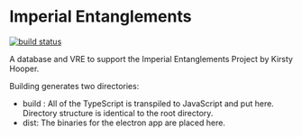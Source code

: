 # Imperial Entanglements

[![build status](https://actechlab.warwick.ac.uk/digital-humanities/imperial-entanglements/badges/master/build.svg)](https://actechlab.warwick.ac.uk/digital-humanities/imperial-entanglements/commits/master)

A database and VRE to support the Imperial Entanglements Project by Kirsty Hooper.

Building generates two directories:

- build : All of the TypeScript is transpiled to JavaScript and put here. Directory structure is identical to the root directory. 
- dist: The binaries for the electron app are placed here.